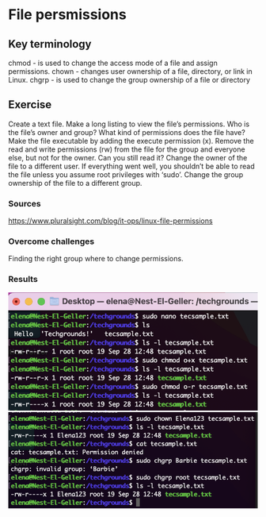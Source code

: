 # File persmissions


## Key terminology
chmod - is used to change the access mode of a file and assign permissions.
chown - changes user ownership of a file, directory, or link in Linux. 
chgrp - is used to change the group ownership of a file or directory

## Exercise
Create a text file.
Make a long listing to view the file’s permissions. Who is the file’s owner and group? What kind of permissions does the file have?
Make the file executable by adding the execute permission (x).
Remove the read and write permissions (rw) from the file for the group and everyone else, but not for the owner. Can you still read it?
Change the owner of the file to a different user. If everything went well, you shouldn’t be able to read the file unless you assume root privileges with ‘sudo’.
Change the group ownership of the file to a different group.


### Sources

https://www.pluralsight.com/blog/it-ops/linux-file-permissions



### Overcome challenges
Finding the right group where to change permissions.

### Results

![Screenshot](https://github.com/Techgrounds-Cloud-9/cloud-9-elenageller/blob/main/00_includes/LNX-05-1.png)
![Screenshot](https://github.com/Techgrounds-Cloud-9/cloud-9-elenageller/blob/main/00_includes/LNX-05-2.png)


